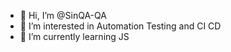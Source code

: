 - 👋 Hi, I’m @SinQA-QA
- 👀 I’m interested in Automation Testing and CI CD
- 🌱 I’m currently learning JS

<!---
SinQA-QA/SinQA-QA is a ✨ special ✨ repository because its `README.md` (this file) appears on your GitHub profile.
You can click the Preview link to take a look at your changes.
--->
